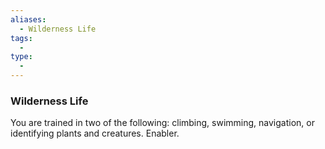 ```yaml
---
aliases:
  - Wilderness Life
tags:
  - 
type:
  - 
---
```

### Wilderness Life

You are trained in two of the following: climbing, swimming, navigation, or identifying plants and creatures. Enabler.